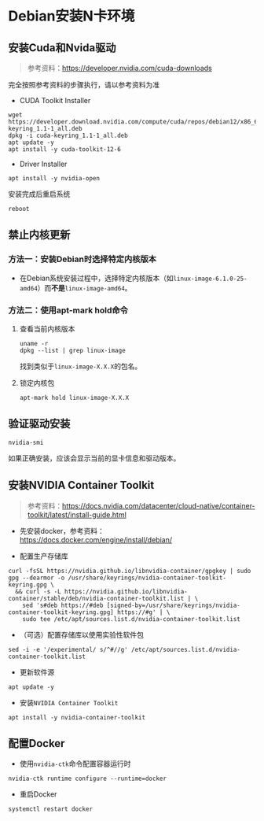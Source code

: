 # Debian安装N卡环境

## 安装Cuda和Nvida驱动

> 参考资料：<https://developer.nvidia.com/cuda-downloads>

完全按照参考资料的步骤执行，请以参考资料为准

+ CUDA Toolkit Installer

```shell
wget https://developer.download.nvidia.com/compute/cuda/repos/debian12/x86_64/cuda-keyring_1.1-1_all.deb
dpkg -i cuda-keyring_1.1-1_all.deb
apt update -y
apt install -y cuda-toolkit-12-6
```

+ Driver Installer

```shell
apt install -y nvidia-open
```

安装完成后重启系统

```shell
reboot
```

## 禁止内核更新

### 方法一：安装Debian时选择特定内核版本

+ 在Debian系统安装过程中，选择特定内核版本（如`linux-image-6.1.0-25-amd64`）而**不是**`linux-image-amd64`。

### 方法二：使用apt-mark hold命令

1. 查看当前内核版本

    ```shell
    uname -r
    dpkg --list | grep linux-image
    ```

    找到类似于`linux-image-X.X.X`的包名。

1. 锁定内核包

    ```shell
    apt-mark hold linux-image-X.X.X
    ```

## 验证驱动安装

```shell
nvidia-smi
```

如果正确安装，应该会显示当前的显卡信息和驱动版本。

## 安装NVIDIA Container Toolkit

> 参考资料：<https://docs.nvidia.com/datacenter/cloud-native/container-toolkit/latest/install-guide.html>

+ 先安装docker，参考资料：<https://docs.docker.com/engine/install/debian/>

+ 配置生产存储库

```shell
curl -fsSL https://nvidia.github.io/libnvidia-container/gpgkey | sudo gpg --dearmor -o /usr/share/keyrings/nvidia-container-toolkit-keyring.gpg \
  && curl -s -L https://nvidia.github.io/libnvidia-container/stable/deb/nvidia-container-toolkit.list | \
    sed 's#deb https://#deb [signed-by=/usr/share/keyrings/nvidia-container-toolkit-keyring.gpg] https://#g' | \
    sudo tee /etc/apt/sources.list.d/nvidia-container-toolkit.list
```

+ （可选）配置存储库以使用实验性软件包

```shell
sed -i -e '/experimental/ s/^#//g' /etc/apt/sources.list.d/nvidia-container-toolkit.list
```

+ 更新软件源

```shell
apt update -y
```

+ 安装`NVIDIA Container Toolkit`

```shell
apt install -y nvidia-container-toolkit
```

## 配置Docker

+ 使用`nvidia-ctk`命令配置容器运行时

```shell
nvidia-ctk runtime configure --runtime=docker
```

+ 重启Docker

```shell
systemctl restart docker
```
